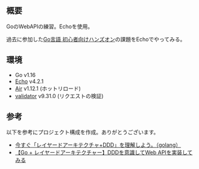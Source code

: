 ## 概要

GoのWebAPIの練習。Echoを使用。

過去に参加した[Go言語 初心者向けハンズオン](https://techdo.connpass.com/event/100306/)の課題をEchoでやってみる。

## 環境

- Go v1.16
- [Echo](https://echo.labstack.com/) v4.2.1
- [Air](https://github.com/cosmtrek/air) v1.12.1 (ホットリロード)
- [validator](https://github.com/go-playground/validator) v9.31.0 (リクエストの検証)

## 参考

以下を参考にプロジェクト構成を作成。ありがとうございます。

- [今すぐ「レイヤードアーキテクチャ+DDD」を理解しよう。（golang）](https://qiita.com/tono-maron/items/345c433b86f74d314c8d)
- [【Go + レイヤードアーキテクチャー】DDDを意識してWeb APIを実装してみる](https://yyh-gl.github.io/tech-blog/blog/go_web_api/)